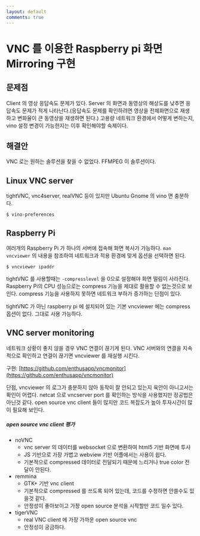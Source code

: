 ```yaml
---
layout: default
comments: true
---
```


# VNC 를 이용한 Raspberry pi 화면 Mirroring 구현

## 문제점
Client 의 영상 응답속도 문제가 있다. Server 의 화면과 동영상의 해상도를 낮추면 응답속도 문제가 적게 나타난다.(응답속도 문제를 확인하려면 영상을 전체화면으로 재생하고 변화율이 큰 동영상을 재생하면 된다.) 고용량 네트워크 환경에서 어떻게 변하는지, vino 설정 변경이 가능한지는 이후 확인해야할 숙제이다.

## 해결안
VNC 로는 원하는 솔루션을 찾을 수 없었다. FFMPEG 이 솔루션이다.

## Linux VNC server
tightVNC, vnc4server, realVNC 등이 있지만 Ubuntu Gnome 의 vino 면 충분하다.

`$ vino-preferences`

## Raspberry Pi
여러개의 Raspberry Pi 가 하나의 서버에 접속해 화면 복사가 가능하다. `man vncviewer` 의 내용을 참조하여 네트워크과 적용 환경에 맞게 옵션을 선택하면 된다.

`$ vncviewer ipaddr`

 tightVNC 를 사용할때는 `-compresslevel` 을 0으로 설정해야 화면 떨림이 사라진다. Raspberry Pi의 CPU 성능으로는 compress 기능을 제대로 활용할 수 없는것으로 보인다. compress 기능을 사용하지 못하면 네트워크 부하가 증가하는 단점이 있다.
 
 tightVNC 가 아닌 raspberry pi 에 설치되어 있는 기본 vncviewer 에는 compress 옵션이 없다. 그대로 사용 가능하다.

## VNC server monitoring
네트워크 상황이 좋지 않을 경우 VNC 연결이 끊기게 된다. VNC 서버와의 연결을 지속적으로 확인하고 연결이 끊기면 vncviewer 를 재실행 시킨다.

구현: [https://github.com/enthusapp/vncmonitor](https://github.com/enthusapp/vncmonitor)

단점, vncviewer 의 로그가 충분하지 않아 동작이 잘 안되고 있는지 육안이 아니고서는 확인이 어렵다. netcat 으로 vncserver port 를 확인하는 방식을 사용했지만 정공법은 아닌것 같다. open source vnc client 들이 많지만 코드 복잡도가 높아 투자시간이 많이 필요해 보인다.

##### open source vnc client 평가
- noVNC
  - vnc server 의 데이터를 websocket 으로 변환하여 html5 기반 화면에 투사
  - JS 기반으로 가장 가볍고 webview 기반 어플에서는 사용이 쉽다.
  - 기본적으로 compressed 데이터로 전달되기 때문에 느리거나 true color 전달이 안된다.
- remmina
  - GTK+ 기반 vnc client
  - 기본적으로 compressed 를 쓰도록 되어 있는데, 코드를 수정하면 안쓸수도 있을것 같다.
  - 안정성이 좋아보이고 가장 open source 분석을 시작할만 코드 일수 있다.
- tigerVNC
  - real VNC client 에 가장 가까운 open source vnc
  - 안정성이 궁금하다.
